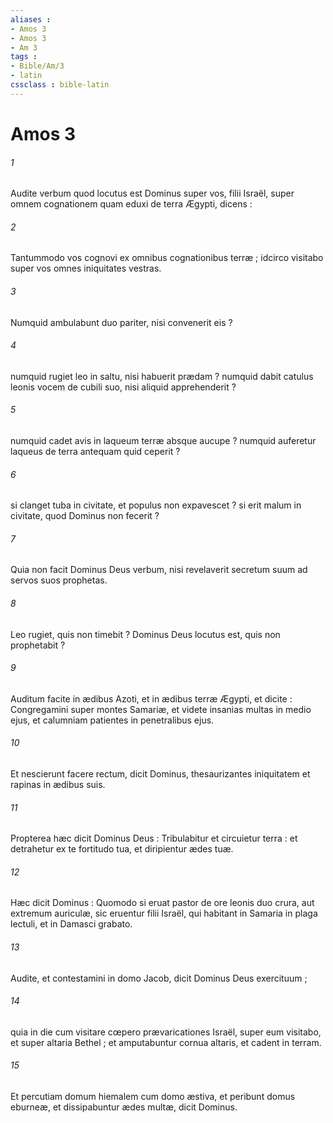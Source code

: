 ```yaml
---
aliases : 
- Amos 3
- Amos 3
- Am 3
tags : 
- Bible/Am/3
- latin
cssclass : bible-latin
---
```


# Amos 3

###### 1
Audite verbum quod locutus est Dominus super vos, filii Israël, super omnem cognationem quam eduxi de terra Ægypti, dicens :
###### 2
Tantummodo vos cognovi ex omnibus cognationibus terræ ; idcirco visitabo super vos omnes iniquitates vestras.
###### 3
Numquid ambulabunt duo pariter, nisi convenerit eis ?
###### 4
numquid rugiet leo in saltu, nisi habuerit prædam ? numquid dabit catulus leonis vocem de cubili suo, nisi aliquid apprehenderit ?
###### 5
numquid cadet avis in laqueum terræ absque aucupe ? numquid auferetur laqueus de terra antequam quid ceperit ?
###### 6
si clanget tuba in civitate, et populus non expavescet ? si erit malum in civitate, quod Dominus non fecerit ?
###### 7
Quia non facit Dominus Deus verbum, nisi revelaverit secretum suum ad servos suos prophetas.
###### 8
Leo rugiet, quis non timebit ? Dominus Deus locutus est, quis non prophetabit ?
###### 9
Auditum facite in ædibus Azoti, et in ædibus terræ Ægypti, et dicite : Congregamini super montes Samariæ, et videte insanias multas in medio ejus, et calumniam patientes in penetralibus ejus.
###### 10
Et nescierunt facere rectum, dicit Dominus, thesaurizantes iniquitatem et rapinas in ædibus suis.
###### 11
Propterea hæc dicit Dominus Deus : Tribulabitur et circuietur terra : et detrahetur ex te fortitudo tua, et diripientur ædes tuæ.
###### 12
Hæc dicit Dominus : Quomodo si eruat pastor de ore leonis duo crura, aut extremum auriculæ, sic eruentur filii Israël, qui habitant in Samaria in plaga lectuli, et in Damasci grabato.
###### 13
Audite, et contestamini in domo Jacob, dicit Dominus Deus exercituum ;
###### 14
quia in die cum visitare cœpero prævaricationes Israël, super eum visitabo, et super altaria Bethel ; et amputabuntur cornua altaris, et cadent in terram.
###### 15
Et percutiam domum hiemalem cum domo æstiva, et peribunt domus eburneæ, et dissipabuntur ædes multæ, dicit Dominus.
